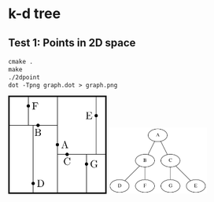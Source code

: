 # k-d tree

## Test 1: Points in 2D space

```
cmake .
make
./2dpoint
dot -Tpng graph.dot > graph.png
```

<img src="/image/2dpoint.png" width="200"/>
<img src="/image/2dpoint_graph.png" width="200"/>
